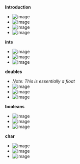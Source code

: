 **Introduction**
- ![image](https://github.com/user-attachments/assets/6554759f-6314-479a-ad3a-aa0ba681a354)
- ![image](https://github.com/user-attachments/assets/5ae28d99-3e26-48e9-891f-28cff29b583f)
- ![image](https://github.com/user-attachments/assets/c97db0a1-0f16-406c-9795-61ca98c340e7)
- ![image](https://github.com/user-attachments/assets/c913881b-34d5-43f0-b316-4e3351edd139)

**ints**
- ![image](https://github.com/user-attachments/assets/9771e685-e391-4e1a-88d5-989223ec0c4c)
- ![image](https://github.com/user-attachments/assets/8122bf43-10ab-40c0-a593-59830835657a)
- ![image](https://github.com/user-attachments/assets/15de240c-c1bc-40a4-a9ce-b7a8fda08adf)

**doubles**
- *Note: This is essentially a float*
- ![image](https://github.com/user-attachments/assets/839dbecc-80c9-4b64-8f05-46b8e3d10e78)
- ![image](https://github.com/user-attachments/assets/4c2dd542-0d0c-419f-9d1d-5531c2be7a23)
- ![image](https://github.com/user-attachments/assets/dc694fd3-e75a-4ce8-b7e7-ab7654f8fcf6)

**booleans**
- ![image](https://github.com/user-attachments/assets/b38449b1-e4b6-4994-949d-9faebc2b20ac)
- ![image](https://github.com/user-attachments/assets/0bd6ea47-ff48-43e3-9cd4-c12ab0f8b2dd)
- ![image](https://github.com/user-attachments/assets/6576f046-9e41-48cb-a205-c0b265d20b6c)

**char**
- ![image](https://github.com/user-attachments/assets/069be2a4-41c7-429a-a98d-e1a32af86473)
- ![image](https://github.com/user-attachments/assets/f6787955-6a7a-493a-afa9-21b6ad5fa6d9)
- ![image](https://github.com/user-attachments/assets/4e3418f4-cfcf-4a8e-92f4-2a7a2a67402e)
